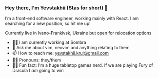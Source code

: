 ### Hey there, I'm Yevstakhii (Stas for short) 👋
I’m a front-end software engineer, working mainly with React. I am searching for a new position, so hit me up!

Currently live in Ivano-Frankivsk, Ukraine but open for relocation options

- 👩‍💻 I am currently working at Sombra
- 💬 Ask me about vim, neovim and anything relating to them
- 📫 How to reach me: yevstakhii.krul@gmail.com
- 🧔‍♀️ Pronouns: they/them
- 🧛‍♀️ Fun fact: I'm a huge tabletop games nerd. If we are playing Fury of Dracula I *am* going to win
